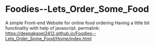 # Foodies--Lets_Order_Some_Food
A simple Front-end Website for online food ordering
Having a little bit functinality with help of javascript.
permalink: https://deepakgoel2412.github.io/Foodies--Lets_Order_Some_Food/Home/index.html
